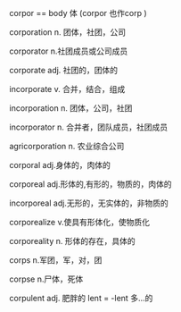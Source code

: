 corpor == body 体 (corpor 也作corp )

corporation n. 团体，社团，公司

corporator n.社团成员或公司成员

corporate adj. 社团的，团体的

incorporate v. 合并，结合，组成

incorporation n. 团体，公司，社团

incorporator n. 合并者，团队成员，社团成员

agricorporation n. 农业综合公司

corporal adj.身体的，肉体的

corporeal adj.形体的,有形的，物质的，肉体的

incorporeal adj.无形的，无实体的，非物质的

corporealize v.使具有形体化，使物质化

corporeality n. 形体的存在，具体的

corps n.军团，军，对，团

corpse n.尸体，死体

corpulent adj. 肥胖的 lent = -lent 多...的
